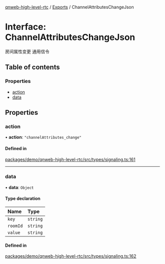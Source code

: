 [qnweb-high-level-rtc](../README.md) / [Exports](../modules.md) / ChannelAttributesChangeJson

# Interface: ChannelAttributesChangeJson

房间属性变更
通用信令

## Table of contents

### Properties

- [action](ChannelAttributesChangeJson.md#action)
- [data](ChannelAttributesChangeJson.md#data)

## Properties

### action

• **action**: ``"channelAttributes_change"``

#### Defined in

[packages/demo/qnweb-high-level-rtc/src/types/signaling.ts:161](https://github.com/Spencer17x/solutions/blob/84e2f808/Frontend/front-end-solutions/packages/demo/qnweb-high-level-rtc/src/types/signaling.ts#L161)

___

### data

• **data**: `Object`

#### Type declaration

| Name | Type |
| :------ | :------ |
| `key` | `string` |
| `roomId` | `string` |
| `value` | `string` |

#### Defined in

[packages/demo/qnweb-high-level-rtc/src/types/signaling.ts:162](https://github.com/Spencer17x/solutions/blob/84e2f808/Frontend/front-end-solutions/packages/demo/qnweb-high-level-rtc/src/types/signaling.ts#L162)
